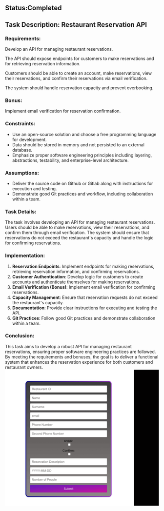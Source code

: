 ## Status:Completed

## Task Description: Restaurant Reservation API


### Requirements:

Develop an API for managing restaurant reservations.

The API should expose endpoints for customers to make reservations and for retrieving reservation information.

Customers should be able to create an account, make reservations, view their reservations, and confirm their reservations via email verification.

The system should handle reservation capacity and prevent overbooking.

### Bonus:

Implement email verification for reservation confirmation.

### Constraints:

- Use an open-source solution and choose a free programming language for development.
- Data should be stored in memory and not persisted to an external database.
- Emphasize proper software engineering principles including layering, abstractions, testability, and enterprise-level architecture.

### Assumptions:

- Deliver the source code on Github or Gitlab along with instructions for execution and testing.
- Demonstrate good Git practices and workflow, including collaboration within a team.

### Task Details:

The task involves developing an API for managing restaurant reservations. Users should be able to make reservations, view their reservations, and confirm them through email verification. The system should ensure that reservations do not exceed the restaurant's capacity and handle the logic for confirming reservations.

### Implementation:

1. **Reservation Endpoints**: Implement endpoints for making reservations, retrieving reservation information, and confirming reservations.
2. **Customer Authentication**: Develop logic for customers to create accounts and authenticate themselves for making reservations.
3. **Email Verification (Bonus)**: Implement email verification for confirming reservations.
4. **Capacity Management**: Ensure that reservation requests do not exceed the restaurant's capacity.
5. **Documentation**: Provide clear instructions for executing and testing the API.
6. **Git Practices**: Follow good Git practices and demonstrate collaboration within a team.

### Conclusion:

This task aims to develop a robust API for managing restaurant reservations, ensuring proper software engineering practices are followed. By meeting the requirements and bonuses, the goal is to deliver a functional system that enhances the reservation experience for both customers and restaurant owners.
![](task2.gif)
